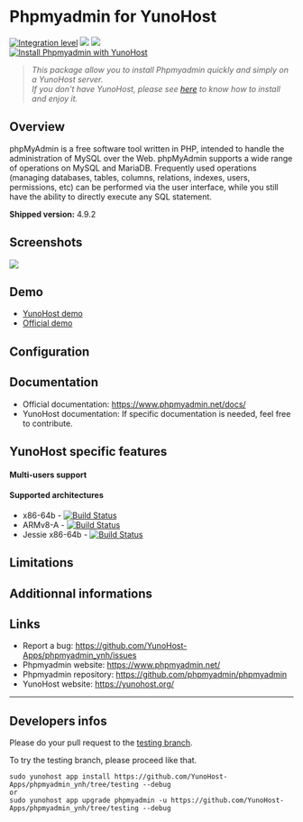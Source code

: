 # Phpmyadmin for YunoHost

[![Integration level](https://dash.yunohost.org/integration/phpmyadmin.svg)](https://dash.yunohost.org/appci/app/phpmyadmin) ![](https://ci-apps.yunohost.org/ci/badges/phpmyadmin.status.svg) ![](https://ci-apps.yunohost.org/ci/badges/phpmyadmin.maintain.svg)  
[![Install Phpmyadmin with YunoHost](https://install-app.yunohost.org/install-with-yunohost.png)](https://install-app.yunohost.org/?app=phpmyadmin)

> *This package allow you to install Phpmyadmin quickly and simply on a YunoHost server.  
If you don't have YunoHost, please see [here](https://yunohost.org/#/install) to know how to install and enjoy it.*

## Overview

phpMyAdmin is a free software tool written in PHP, intended to handle the administration of MySQL over the Web. phpMyAdmin supports a wide range of operations on MySQL and MariaDB. Frequently used operations (managing databases, tables, columns, relations, indexes, users, permissions, etc) can be performed via the user interface, while you still have the ability to directly execute any SQL statement.

**Shipped version:** 4.9.2

## Screenshots

![](https://www.phpmyadmin.net/static/images/screenshots/structure.png)

## Demo

* [YunoHost demo](https://demo.yunohost.org/phpmyadmin/)
* [Official demo](https://demo.phpmyadmin.net/master-config/)

## Configuration

## Documentation

 * Official documentation: https://www.phpmyadmin.net/docs/
 * YunoHost documentation: If specific documentation is needed, feel free to contribute.

## YunoHost specific features

#### Multi-users support

#### Supported architectures

* x86-64b - [![Build Status](https://ci-apps.yunohost.org/ci/logs/phpmyadmin%20%28Apps%29.svg)](https://ci-apps.yunohost.org/ci/apps/phpmyadmin/)
* ARMv8-A - [![Build Status](https://ci-apps-arm.yunohost.org/ci/logs/phpmyadmin%20%28Apps%29.svg)](https://ci-apps-arm.yunohost.org/ci/apps/phpmyadmin/)
* Jessie x86-64b - [![Build Status](https://ci-stretch.nohost.me/ci/logs/phpmyadmin%20%28Apps%29.svg)](https://ci-stretch.nohost.me/ci/apps/phpmyadmin/)

## Limitations

## Additionnal informations

## Links

 * Report a bug: https://github.com/YunoHost-Apps/phpmyadmin_ynh/issues
 * Phpmyadmin website: https://www.phpmyadmin.net/
 * Phpmyadmin repository: https://github.com/phpmyadmin/phpmyadmin
 * YunoHost website: https://yunohost.org/

---

Developers infos
----------------

Please do your pull request to the [testing branch](https://github.com/YunoHost-Apps/phpmyadmin_ynh/tree/testing).

To try the testing branch, please proceed like that.
```
sudo yunohost app install https://github.com/YunoHost-Apps/phpmyadmin_ynh/tree/testing --debug
or
sudo yunohost app upgrade phpmyadmin -u https://github.com/YunoHost-Apps/phpmyadmin_ynh/tree/testing --debug
```

